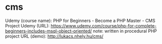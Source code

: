 # cms
Udemy (course name): PHP for Beginners - Become a PHP Master - CMS Project
Udemy (URL): https://www.udemy.com/course/php-for-complete-beginners-includes-msql-object-oriented/
note: written in procedural PHP
project URL (demo): http://lukacs.nhely.hu/cms/
